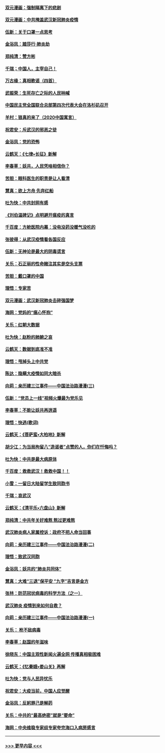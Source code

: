 #### [双元漫画：强制隔离下的悲剧](../pages/nsc993/n11859244.md?t=02110411) 
#### [双元漫画：中共掩盖武汉新冠肺炎疫情](../pages/nsc993/n11858249.md?t=02110411) 
#### [伍新：关于口罩一点思考](../pages/nsc993/n11859195.md?t=02110411) 
#### [金浴凤：踏莎行‧肺炎劫](../pages/nsc993/n11858227.md?t=02110411) 
#### [郑纯清：赞方彬](../pages/nsc993/n11856803.md?t=02110411) 
#### [千瑞；中国人，主宰自己！](../pages/nsc993/n11856793.md?t=02110411) 
#### [万古缘：真相歌谣（四首）](../pages/nsc993/n11856263.md?t=02110411) 
#### [武振荣：生死存亡之际的人民呐喊](../pages/nsc993/n11856256.md?t=02110411) 
#### [中国民主党全国联合总部第四次代表大会在洛杉矶召开](../pages/nsc993/n11856344.md?t=02110411) 
#### [羊村：狼真的来了（2020中国寓言）](../pages/nsc993/n11856229.md?t=02110411) 
#### [祝君安：斥武汉的邪恶之徒](../pages/nsc993/n11855861.md?t=02110411) 
#### [金浴凤：党的恐怖](../pages/nsc993/n11855849.md?t=02110411) 
#### [云鹤天：《七律▪长征》新解](../pages/nsc993/n11855479.md?t=02110411) 
#### [李春草：妖共，人民凭啥相信你？](../pages/nsc993/n11855196.md?t=02110411) 
#### [苦胆：眼科医生的职责是让人看清](../pages/nsc993/n11853840.md?t=02110411) 
#### [慧真：欲上方舟 先弃红船](../pages/nsc993/n11853483.md?t=02110411) 
#### [吐为快：中共封网有感](../pages/nsc993/n11852575.md?t=02110411) 
#### [《刘伯温碑记》点明避开瘟疫的真言](../pages/nsc993/n11852128.md?t=02110411) 
#### [千百度：方舱医院内幕：没电没药没暖气没吃的](../pages/nsc993/n11850211.md?t=02110411) 
#### [张彼得：从武汉疫情看各国反应](../pages/nsc993/n11850102.md?t=02110411) 
#### [伍新：无神论是最大的阴毒谎言](../pages/nsc993/n11846129.md?t=02110411) 
#### [关乐：石正丽的性命赌注其实是空头支票](../pages/nsc993/n11846109.md?t=02110411) 
#### [苦胆：戴口罩的中国](../pages/nsc993/n11845576.md?t=02110411) 
#### [理悟：专家苦](../pages/nsc993/n11845564.md?t=02110411) 
#### [双元漫画：武汉新冠肺炎击碎强国梦](../pages/nsc993/n11843320.md?t=02110411) 
#### [海网：党妈的“瘟心怀抱”](../pages/nsc993/n11840740.md?t=02110411) 
#### [关乐：红朝大数据](../pages/nsc993/n11840675.md?t=02110411) 
#### [吐为快：赵粉的肺腑之哀](../pages/nsc993/n11840618.md?t=02110411) 
#### [云鹤天：数据到底准不准](../pages/nsc993/n11840325.md?t=02110411) 
#### [理悟：甩掉头上中共党](../pages/nsc993/n11838826.md?t=02110411) 
#### [陈达：隐瞒大疫情如同大暗杀](../pages/nsc993/n11838771.md?t=02110411) 
#### [向莉：亲历建三江事件——中国法治路漫漫(三)](../pages/nsc993/n11831825.md?t=02110411) 
#### [伍新：“党员上一线”视频火爆最为党乐见](../pages/nsc993/n11838200.md?t=02110411) 
#### [李春草：不能让妖共再逍遥](../pages/nsc993/n11838102.md?t=02110411) 
#### [理悟：快逃(歌词)](../pages/nsc993/n11838083.md?t=02110411) 
#### [云鹤天：《菩萨蛮▪大柏地》新解](../pages/nsc993/n11838059.md?t=02110411) 
#### [胡少江：为当局拘留八“造谣者”点赞的人，你们在忏悔吗？](../pages/nsc993/n11836801.md?t=02110411) 
#### [吐为快：中共是最大病原体](../pages/nsc993/n11836748.md?t=02110411) 
#### [千百度：救救武汉！救救中国！！](../pages/nsc993/n11836145.md?t=02110411) 
#### [小雪：一留日大陆留学生致同胞书](../pages/nsc993/n11834624.md?t=02110411) 
#### [千瑞：哀武汉](../pages/nsc993/n11833647.md?t=02110411) 
#### [云鹤天：《清平乐▪六盘山》新解](../pages/nsc993/n11833611.md?t=02110411) 
#### [郑纯清：中共年关好难熬 熬过更难熬](../pages/nsc993/n11833489.md?t=02110411) 
#### [武汉肺炎病人家属控诉：政府不把人命当回事](../pages/nsc993/n11833205.md?t=02110411) 
#### [向莉：亲历建三江事件——中国法治路漫漫(二)](../pages/nsc993/n11829102.md?t=02110411) 
#### [理悟：致武汉同胞](../pages/nsc993/n11831522.md?t=02110411) 
#### [金浴凤：妖共的“肺炎共同体”](../pages/nsc993/n11829448.md?t=02110411) 
#### [慧真：大难“三退”保平安 “九字”吉言是金方](../pages/nsc993/n11829501.md?t=02110411) 
#### [张林：防范冠状病毒的科学方法（之一）](../pages/nsc993/n11828618.md?t=02110411) 
#### [武汉肺炎 疫情到来如何自救？](../pages/nsc993/n11827632.md?t=02110411) 
#### [向莉：亲历建三江事件——中国法治路漫漫(一)](../pages/nsc993/n11827190.md?t=02110411) 
#### [关乐： 枪不敌病毒](../pages/nsc993/n11826746.md?t=02110411) 
#### [李春草：赵国的年滋味](../pages/nsc993/n11826321.md?t=02110411) 
#### [徐晓东：中国主观性新闻火遍全网 传播真相极困难](../pages/nsc993/n11826508.md?t=02110411) 
#### [云鹤天：《忆秦娥▪娄山关》再解](../pages/nsc993/n11824682.md?t=02110411) 
#### [吐为快：党与人民异忧乐](../pages/nsc993/n11824660.md?t=02110411) 
#### [祝君安：大疫当前，中国人应觉醒](../pages/nsc993/n11821946.md?t=02110411) 
#### [金浴凤：反躬罪己是解药](../pages/nsc993/n11820280.md?t=02110411) 
#### [关乐：中共的“最高绝密”就是“要命”](../pages/nsc993/n11816946.md?t=02110411) 
#### [海网：中央维稳专家组专家夸完海口入病房感言](../pages/nsc993/n11815138.md?t=02110411) 

----
#### [ >>> 更早内容 <<< ](../indexes/nsc993-earlier.md)
